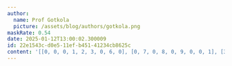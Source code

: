 ```yaml
---
author:
  name: Prof Gotkola
  picture: /assets/blog/authors/gotkola.png
maskRate: 0.54
date: 2025-01-12T13:00:02.300009
id: 22e1543c-d0e5-11ef-b451-41234cb8625c
content: '[[0, 0, 0, 1, 2, 3, 0, 6, 0], [0, 7, 0, 8, 0, 9, 0, 0, 1], [3, 0, 0, 7, 4, 6, 0, 8, 5], [5, 4, 2, 0, 0, 8, 6, 0, 0], [0, 0, 3, 5, 0, 0, 0, 4, 0], [6, 0, 9, 4, 0, 0, 0, 5, 3], [0, 0, 0, 6, 0, 5, 4, 7, 0], [0, 5, 0, 3, 0, 0, 0, 0, 6], [0, 6, 0, 2, 0, 1, 0, 0, 8]]'
---
```

